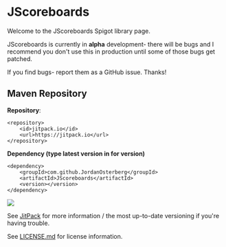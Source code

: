 # JScoreboards
Welcome to the JScoreboards Spigot library page.

JScoreboards is currently in **alpha** development- there will be bugs and I recommend you don't use this in production until some of those bugs get patched.

If you find bugs- report them as a GitHub issue. Thanks!
 
## Maven Repository

**Repository**:
```
<repository>
    <id>jitpack.io</id>
    <url>https://jitpack.io</url>
</repository>
```

**Dependency (type latest version in for version)**
```
<dependency>
    <groupId>com.github.JordanOsterberg</groupId>
    <artifactId>JScoreboards</artifactId>
    <version></version>
</dependency>
```

[![](https://jitpack.io/v/JordanOsterberg/JScoreboards.svg)](https://jitpack.io/#JordanOsterberg/JScoreboards)

See [JitPack](https://jitpack.io/#JordanOsterberg/JScoreboards/0.0.1-ALPHA) for more information / the most up-to-date versioning if you're having trouble. 

See [LICENSE.md](LICENSE.md) for license information.

